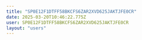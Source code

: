 ```yaml
---
title: "SP0E12F1DTFF58BKCFS6ZAR2XVD625JAKTJFE0CR"
date: 2025-03-20T10:46:22.775Z
user: SP0E12F1DTFF58BKCFS6ZAR2XVD625JAKTJFE0CR
layout: "users"
---
```

    